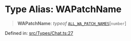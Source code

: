 # Type Alias: WAPatchName

> **WAPatchName**: *typeof* [`ALL_WA_PATCH_NAMES`](../variables/ALL_WA_PATCH_NAMES.md)\[`number`\]

Defined in: [src/Types/Chat.ts:27](https://github.com/Fokusdotid/Baileys/blob/3533fb5d5a1e97f0cc8384505a121b389a346518/src/Types/Chat.ts#L27)

